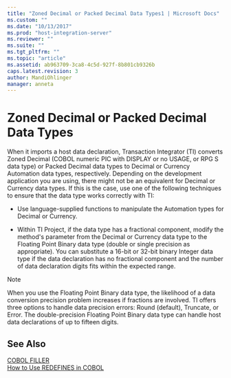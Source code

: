 ```yaml
---
title: "Zoned Decimal or Packed Decimal Data Types1 | Microsoft Docs"
ms.custom: ""
ms.date: "10/13/2017"
ms.prod: "host-integration-server"
ms.reviewer: ""
ms.suite: ""
ms.tgt_pltfrm: ""
ms.topic: "article"
ms.assetid: ab963709-3ca8-4c5d-927f-8b801cb9326b
caps.latest.revision: 3
author: MandiOhlinger
manager: anneta
---
```

# Zoned Decimal or Packed Decimal Data Types
When it imports a host data declaration, Transaction Integrator (TI) converts Zoned Decimal (COBOL numeric PIC with DISPLAY or no USAGE, or RPG S data type) or Packed Decimal data types to Decimal or Currency Automation data types, respectively. Depending on the development application you are using, there might not be an equivalent for Decimal or Currency data types. If this is the case, use one of the following techniques to ensure that the data type works correctly with TI:  
  
-   Use language-supplied functions to manipulate the Automation types for Decimal or Currency.  
  
-   Within TI Project, if the data type has a fractional component, modify the method's parameter from the Decimal or Currency data type to the Floating Point Binary data type (double or single precision as appropriate). You can substitute a 16-bit or 32-bit binary Integer data type if the data declaration has no fractional component and the number of data declaration digits fits within the expected range.  
  
> [!NOTE]
>  When you use the Floating Point Binary data type, the likelihood of a data conversion precision problem increases if fractions are involved. TI offers three options to handle data precision errors: Round (default), Truncate, or Error. The double-precision Floating Point Binary data type can handle host data declarations of up to fifteen digits.  
  
## See Also  
 [COBOL FILLER](../core/cobol-filler.md)   
 [How to Use REDEFINES in COBOL](../core/how-to-use-redefines-in-cobol.md)